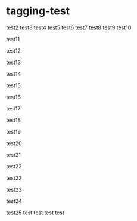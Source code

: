 # tagging-test
test2
test3
test4
test5
test6
test7
test8
test9
test10

test11

test12

test13

test14

test15

test16

test17

test18

test19

test20

test21

test22

test22

test23

test24

test25
test
test
test
test
